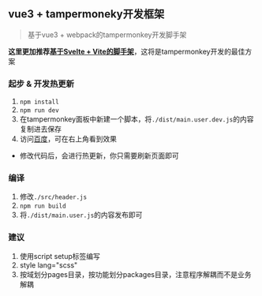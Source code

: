 ## vue3 + tampermoneky开发框架
> 基于vue3 + webpack的tampermonkey开发脚手架

**这里更加推荐[基于Svelte + Vite的脚手架](https://github.com/qianjiachun/svelte-tampermonkey)**，这将是tampermonkey开发的最佳方案

### 起步 & 开发热更新
1. `npm install`
2. `npm run dev`
3. 在tampermonkey面板中新建一个脚本，将`./dist/main.user.dev.js`的内容复制进去保存
4. 访问[百度](https://www.baidu.com)，可在右上角看到效果
- 修改代码后，会进行热更新，你只需要刷新页面即可

### 编译
1. 修改`./src/header.js`
2. `npm run build`
3. 将`./dist/main.user.js`的内容发布即可


### 建议
1. 使用script setup标签编写
2. style lang="scss"
3. 按域划分pages目录，按功能划分packages目录，注意程序解耦而不是业务解耦